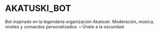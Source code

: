 # AKATUSKI_BOT
Bot inspirado en la legendaria organización Akatsuki.
Moderación, música, niveles y comandos personalizados.
💀 Únete a la oscuridad.

